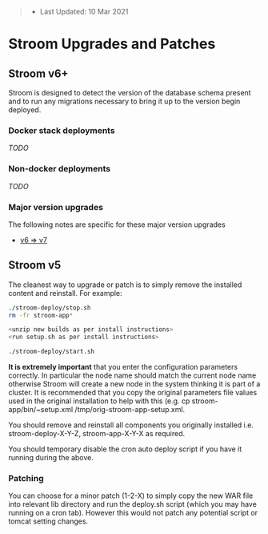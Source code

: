 > * Last Updated: 10 Mar 2021  

# Stroom Upgrades and Patches

## Stroom v6+

Stroom is designed to detect the version of the database schema present and to run any migrations necessary to bring it up to the version begin deployed.

### Docker stack deployments

*TODO*

### Non-docker deployments

*TODO*

### Major version upgrades

The following notes are specific for these major version upgrades

* [v6 => v7](./upgrades/6_to_7_upgrade.md)


## Stroom v5

The cleanest way to upgrade or patch is to simply remove the installed content and reinstall.  For example: 

```bash
./stroom-deploy/stop.sh
rm -fr stroom-app*

<unzip new builds as per install instructions>
<run setup.sh as per install instructions>

./stroom-deploy/start.sh
```

**It is extremely important** that you enter the configuration parameters correctly.  In particular the node name should match the current node name otherwise Stroom will create a new node in the system thinking it is part of a cluster.  It is recommended that you copy the original parameters file values used in the original installation to help with this (e.g. cp stroom-app/bin/~setup.xml /tmp/orig-stroom-app-setup.xml.

You should remove and reinstall all components you originally installed i.e. stroom-deploy-X-Y-Z, stroom-app-X-Y-X as required.

You should temporary disable the cron auto deploy script if you have it running during the above.

### Patching 

You can choose for a minor patch (1-2-X) to simply copy the new WAR file into relevant lib directory and run the deploy.sh script (which you may have running on a cron tab).  However this would not patch any potential script or tomcat setting changes.
